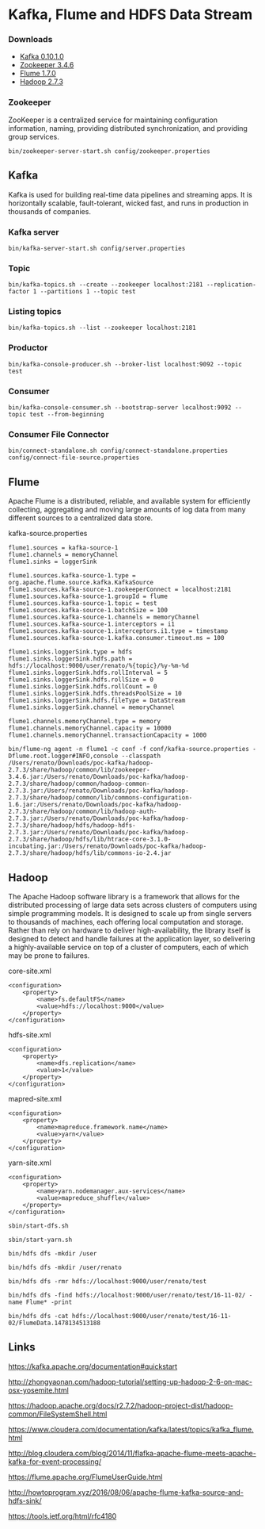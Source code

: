 # Kafka, Flume and HDFS Data Stream

### Downloads

- [Kafka 0.10.1.0](https://www.apache.org/dyn/closer.cgi?path=/kafka/0.10.1.0/kafka_2.11-0.10.1.0.tgz)
- [Zookeeper 3.4.6](http://mirror.nbtelecom.com.br/apache/zookeeper/zookeeper-3.4.6/zookeeper-3.4.6.tar.gz)
- [Flume 1.7.0](http://www.apache.org/dyn/closer.lua/flume/1.7.0/apache-flume-1.7.0-bin.tar.gz)
- [Hadoop 2.7.3](http://www.apache.org/dyn/closer.cgi/hadoop/common/hadoop-2.7.3/hadoop-2.7.3.tar.gz)

### Zookeeper
ZooKeeper is a centralized service for maintaining configuration information, naming, providing distributed synchronization, and providing group services.
```
bin/zookeeper-server-start.sh config/zookeeper.properties
```

## Kafka
Kafka is used for building real-time data pipelines and streaming apps. It is horizontally scalable, fault-tolerant, wicked fast, and runs in production in thousands of companies.

### Kafka server
```
bin/kafka-server-start.sh config/server.properties
```
### Topic
```
bin/kafka-topics.sh --create --zookeeper localhost:2181 --replication-factor 1 --partitions 1 --topic test
```
### Listing topics
```
bin/kafka-topics.sh --list --zookeeper localhost:2181
```
### Productor
```
bin/kafka-console-producer.sh --broker-list localhost:9092 --topic test
```
### Consumer
```
bin/kafka-console-consumer.sh --bootstrap-server localhost:9092 --topic test --from-beginning
```
### Consumer File Connector 
```
bin/connect-standalone.sh config/connect-standalone.properties config/connect-file-source.properties
```
## Flume
Apache Flume is a distributed, reliable, and available system for efficiently collecting, aggregating and moving large amounts of log data from many different sources to a centralized data store.

kafka-source.properties

```
flume1.sources = kafka-source-1
flume1.channels = memoryChannel
flume1.sinks = loggerSink

flume1.sources.kafka-source-1.type = org.apache.flume.source.kafka.KafkaSource
flume1.sources.kafka-source-1.zookeeperConnect = localhost:2181
flume1.sources.kafka-source-1.groupId = flume
flume1.sources.kafka-source-1.topic = test
flume1.sources.kafka-source-1.batchSize = 100
flume1.sources.kafka-source-1.channels = memoryChannel
flume1.sources.kafka-source-1.interceptors = i1
flume1.sources.kafka-source-1.interceptors.i1.type = timestamp
flume1.sources.kafka-source-1.kafka.consumer.timeout.ms = 100

flume1.sinks.loggerSink.type = hdfs
flume1.sinks.loggerSink.hdfs.path = hdfs://localhost:9000/user/renato/%{topic}/%y-%m-%d
flume1.sinks.loggerSink.hdfs.rollInterval = 5
flume1.sinks.loggerSink.hdfs.rollSize = 0
flume1.sinks.loggerSink.hdfs.rollCount = 0
flume1.sinks.loggerSink.hdfs.threadsPoolSize = 10
flume1.sinks.loggerSink.hdfs.fileType = DataStream
flume1.sinks.loggerSink.channel = memoryChannel

flume1.channels.memoryChannel.type = memory
flume1.channels.memoryChannel.capacity = 10000
flume1.channels.memoryChannel.transactionCapacity = 1000
```

```
bin/flume-ng agent -n flume1 -c conf -f conf/kafka-source.properties -Dflume.root.logger#INFO,console --classpath /Users/renato/Downloads/poc-kafka/hadoop-2.7.3/share/hadoop/common/lib/zookeeper-3.4.6.jar:/Users/renato/Downloads/poc-kafka/hadoop-2.7.3/share/hadoop/common/hadoop-common-2.7.3.jar:/Users/renato/Downloads/poc-kafka/hadoop-2.7.3/share/hadoop/common/lib/commons-configuration-1.6.jar:/Users/renato/Downloads/poc-kafka/hadoop-2.7.3/share/hadoop/common/lib/hadoop-auth-2.7.3.jar:/Users/renato/Downloads/poc-kafka/hadoop-2.7.3/share/hadoop/hdfs/hadoop-hdfs-2.7.3.jar:/Users/renato/Downloads/poc-kafka/hadoop-2.7.3/share/hadoop/hdfs/lib/htrace-core-3.1.0-incubating.jar:/Users/renato/Downloads/poc-kafka/hadoop-2.7.3/share/hadoop/hdfs/lib/commons-io-2.4.jar 
```

## Hadoop
The Apache Hadoop software library is a framework that allows for the distributed processing of large data sets across clusters of computers using simple programming models. It is designed to scale up from single servers to thousands of machines, each offering local computation and storage. Rather than rely on hardware to deliver high-availability, the library itself is designed to detect and handle failures at the application layer, so delivering a highly-available service on top of a cluster of computers, each of which may be prone to failures.

core-site.xml
```
<configuration>
    <property>
        <name>fs.defaultFS</name>
        <value>hdfs://localhost:9000</value>
    </property>
</configuration>
```
hdfs-site.xml
```
<configuration>
    <property>
        <name>dfs.replication</name>
        <value>1</value>
    </property>
</configuration>
```
mapred-site.xml
```
<configuration>
    <property>
        <name>mapreduce.framework.name</name>
        <value>yarn</value>
    </property>
</configuration>
```
yarn-site.xml
```
<configuration>
    <property>
        <name>yarn.nodemanager.aux-services</name>
        <value>mapreduce_shuffle</value>
    </property>
</configuration>
```
```
sbin/start-dfs.sh

sbin/start-yarn.sh

bin/hdfs dfs -mkdir /user

bin/hdfs dfs -mkdir /user/renato

bin/hdfs dfs -rmr hdfs://localhost:9000/user/renato/test

bin/hdfs dfs -find hdfs://localhost:9000/user/renato/test/16-11-02/ -name Flume* -print

bin/hdfs dfs -cat hdfs://localhost:9000/user/renato/test/16-11-02/FlumeData.1478134513188
```

## Links
https://kafka.apache.org/documentation#quickstart

http://zhongyaonan.com/hadoop-tutorial/setting-up-hadoop-2-6-on-mac-osx-yosemite.html

https://hadoop.apache.org/docs/r2.7.2/hadoop-project-dist/hadoop-common/FileSystemShell.html

https://www.cloudera.com/documentation/kafka/latest/topics/kafka_flume.html

http://blog.cloudera.com/blog/2014/11/flafka-apache-flume-meets-apache-kafka-for-event-processing/

https://flume.apache.org/FlumeUserGuide.html

http://howtoprogram.xyz/2016/08/06/apache-flume-kafka-source-and-hdfs-sink/

https://tools.ietf.org/html/rfc4180

